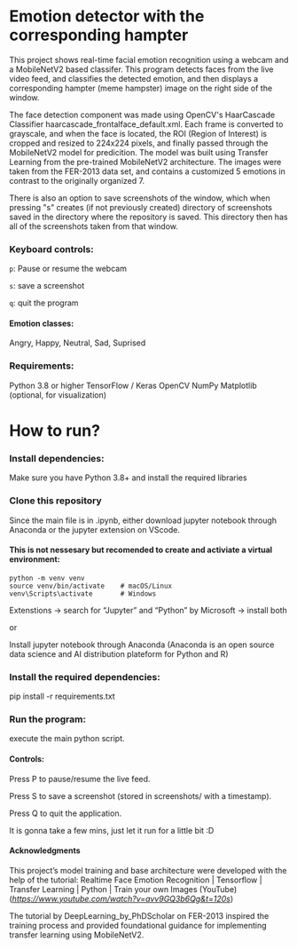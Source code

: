 # Emotion detector with the corresponding hampter

This project shows real-time facial emotion recognition using a webcam and a MobileNetV2 based classifer. This program detects faces from the live video feed, and classifies the detected emotion, and then displays a corresponding hampter (meme hampster) image on the right side of the window. 

The face detection component was made using OpenCV's HaarCascade Classifier haarcascade_frontalface_default.xml. Each frame is converted to grayscale, and when the face is located, the ROI (Region of Interest) is cropped and resized to 224x224 pixels, and finally passed through the MobileNetV2 model for predicition. The model was built using Transfer Learning from the pre-trained MobileNetV2 architecture. The images were taken from the FER-2013 data set, and contains a customized 5 emotions in contrast to the originally organized 7. 

There is also an option to save screenshots of the window, which when pressing "s" creates (if not previously created) directory of screenshots saved in the directory where the repository is saved. This directory then has all of the screenshots taken from that window. 

### Keyboard controls: 

```p```: Pause or resume the webcam 

```s```: save a screenshot 

```q```: quit the program 

#### Emotion classes: 

Angry, Happy, Neutral, Sad, Suprised 

### Requirements: 

Python 3.8 or higher
TensorFlow / Keras
OpenCV
NumPy
Matplotlib (optional, for visualization)

# How to run? 

### Install dependencies: 

Make sure you have Python 3.8+ and install the required libraries 

### Clone this repository

Since the main file is in .ipynb, either download jupyter notebook through Anaconda or the jupyter extension on VScode. 

#### This is not nessesary but recomended to create and activiate a virtual environment: 
```
python -m venv venv
source venv/bin/activate    # macOS/Linux
venv\Scripts\activate       # Windows
``` 



Extenstions → search for “Jupyter” and “Python” by Microsoft → install both

or

Install jupyter notebook through Anaconda (Anaconda is an open source data science and AI distribution plateform for Python and R) 

### Install the required dependencies: 

pip install -r requirements.txt

### Run the program: 
execute the main python script.

#### Controls:

Press P to pause/resume the live feed.

Press S to save a screenshot (stored in screenshots/ with a timestamp).

Press Q to quit the application.

It is gonna take a few mins, just let it run for a little bit :D 

#### Acknowledgments

This project’s model training and base architecture were developed with the help of the tutorial:
Realtime Face Emotion Recognition | Tensorflow | Transfer Learning | Python | Train your own Images (YouTube) (*https://www.youtube.com/watch?v=avv9GQ3b6Qg&t=120s*)

The tutorial by DeepLearning_by_PhDScholar on FER-2013 inspired the training process and provided foundational guidance for implementing transfer learning using MobileNetV2.
